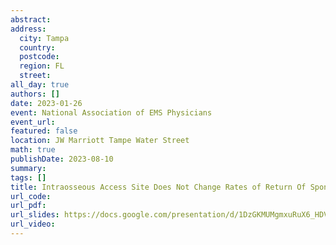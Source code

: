 ```yaml
---
abstract: 
address:
  city: Tampa
  country:
  postcode: 
  region: FL
  street: 
all_day: true
authors: []
date: 2023-01-26
event: National Association of EMS Physicians
event_url: 
featured: false
location: JW Marriott Tampe Water Street
math: true
publishDate: 2023-08-10
summary: 
tags: []
title: Intraosseous Access Site Does Not Change Rates of Return Of Spontaneous Circulation in Pre-hospital Cardiac Arrest
url_code: 
url_pdf: 
url_slides: https://docs.google.com/presentation/d/1DzGKMUMgmxuRuX6_HDVU0fRijd0WF1Rj?rtpof=true&usp=drive_fs
url_video: 
---
```

